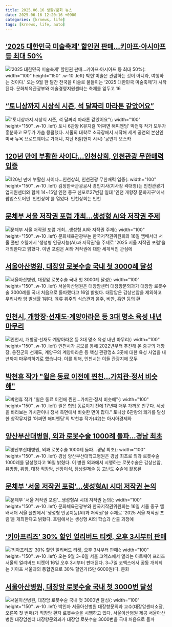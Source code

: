 ```yaml
---
title: 2025.06.16 생활/문화 뉴스
date: 2025-06-16 12:20:16 +0900
categories: [krnews, life]
tags: [krnews, life, auto]
---
```

## [‘2025 대한민국 미술축제’ 할인권 판매…키아프·아시아프 등 최대 50%](https://n.news.naver.com/mnews/article/003/0013304626)

![‘2025 대한민국 미술축제’ 할인권 판매…키아프·아시아프 등 최대 50%](https://mimgnews.pstatic.net/image/origin/003/2025/06/16/13304626.jpg?type=nf220_150){: width="100" height="150" .w-10 .left}
박현'미술은 관람하는 것이 아니라, 여행하는 것이다.' 오는 9월 한 달간 전국을 미술로 물들이는 ‘2025 대한민국 미술축제’가 시작된다. 문화체육관광부와 예술경영지원센터는 축제를 앞두고 16

## [“토니상까지 시상식 시즌, 석 달짜리 마라톤 같았어요”](https://n.news.naver.com/mnews/article/023/0003911131)

![“토니상까지 시상식 시즌, 석 달짜리 마라톤 같았어요”](https://mimgnews.pstatic.net/image/origin/023/2025/06/15/3911131.jpg?type=nf220_150){: width="100" height="150" .w-10 .left}
토니 6관왕 K뮤지컬 ‘어쩌면 해피엔딩’ 박천휴 작가 모두가 흥분하고 모두가 가슴 뭉클했다. 서울의 대학로 소극장에서 시작해 세계 공연의 본산인 미국 뉴욕 브로드웨이로 가더니, 지난 8일(현지 시각) ‘공연계 오스카

## [120년 만에 부활한 사이다…인천상회, 인천관광 무한매력 입증](https://n.news.naver.com/mnews/article/003/0013304872)

![120년 만에 부활한 사이다…인천상회, 인천관광 무한매력 입증](https://mimgnews.pstatic.net/image/origin/003/2025/06/16/13304872.jpg?type=nf220_150){: width="100" height="150" .w-10 .left}
김정한국관광공사 경인지사(지사장 곽대영)는 인천관광기업지원센터와 함께 14~15일 인천 중구 신포로27번길 일대 '인천 개항장 문화지구'에서 팝업스토어인 '인천상회'를 열었다. 인천상회는 인천

## [문체부 서울 저작권 포럼 개최…생성형 AI와 저작권 주제](https://n.news.naver.com/mnews/article/277/0005607830)

![문체부 서울 저작권 포럼 개최…생성형 AI와 저작권 주제](https://mimgnews.pstatic.net/image/origin/277/2025/06/16/5607830.jpg?type=nf220_150){: width="100" height="150" .w-10 .left}
문화체육관광부는 한국저작권위원회와 16일 앰배서더 서울 풀만 호텔에서 '생성형 인공지능(AI)과 저작권'을 주제로 '2025 서울 저작권 포럼'을 개최한다고 밝혔다. 이번 포럼은 AI와 저작권에 대한 세계적인 관심에

## [서울아산병원, 대장암 로봇수술 국내 첫 3000례 달성](https://n.news.naver.com/mnews/article/014/0005363633)

![서울아산병원, 대장암 로봇수술 국내 첫 3000례 달성](https://mimgnews.pstatic.net/image/origin/014/2025/06/16/5363633.jpg?type=nf220_150){: width="100" height="150" .w-10 .left}
서울아산병원은 대장암센터 대장항문외과가 대장암 로봇수술 3000례를 국내 처음으로 돌파했다고 16일 밝혔다. 대장암은 갑상선암을 제외하고 우리나라 암 발생률 1위다. 육류 위주의 식습관과 음주, 비만, 흡연 등의 환

## [인천시, 개항장·선재도·계양아라온 등 3대 명소 육성 내년 마무리](https://n.news.naver.com/mnews/article/056/0011970597)

![인천시, 개항장·선재도·계양아라온 등 3대 명소 육성 내년 마무리](https://mimgnews.pstatic.net/image/origin/056/2025/06/16/11970597.jpg?type=nf220_150){: width="100" height="150" .w-10 .left}
인천시가 공모를 통해 2022년부터 추진해 온 중구의 개항장, 옹진군의 선재도, 계양구의 계양아라온 등 핵심 관광명소 3곳에 대한 육성 사업을 내년까지 마무리하기로 했습니다. 이를 위해, 인천시는 이들 관광지에 모두

## [박천휴 작가 "윌은 동료 이전에 찐친…가치관·정서 비슷해"](https://n.news.naver.com/mnews/article/277/0005607687)

![박천휴 작가 "윌은 동료 이전에 찐친…가치관·정서 비슷해"](https://mimgnews.pstatic.net/image/origin/277/2025/06/15/5607687.jpg?type=nf220_150){: width="100" height="150" .w-10 .left}
윌은 협업 동료이기 전에 17년째 매우 가까운 친구다. 세상을 바라보는 가치관이나 정서 측면에서 비슷한 면이 많다." 토니상 6관왕의 쾌거를 달성한 창작뮤지컬 '어쩌면 해피엔딩'의 박천휴 작가(42)는 아시아경제와

## [양산부산대병원, 외과 로봇수술 1000례 돌파…경남 최초](https://n.news.naver.com/mnews/article/003/0013304840)

![양산부산대병원, 외과 로봇수술 1000례 돌파…경남 최초](https://mimgnews.pstatic.net/image/origin/003/2025/06/16/13304840.jpg?type=nf220_150){: width="100" height="150" .w-10 .left}
경남 양산부산대학교병원은 경남 최초로 외과 로봇수술 1000례를 달성했다고 16일 밝혔다. 이 병원 외과에서 시행하는 로봇수술은 갑상선암, 유방암, 위암, 대장·직장암, 신장이식, 담낭절제술 등 고난도 수술에 활용된

## [문체부 '서울 저작권 포럼'…생성형AI 시대 저작권 논의](https://n.news.naver.com/mnews/article/001/0015450923)

![문체부 '서울 저작권 포럼'…생성형AI 시대 저작권 논의](https://mimgnews.pstatic.net/image/origin/001/2025/06/16/15450923.jpg?type=nf220_150){: width="100" height="150" .w-10 .left}
문화체육관광부와 한국저작권위원회는 16일 서울 중구 앰배서더 서울 풀만에서 '생성형 인공지능(AI)과 저작권'을 주제로 '2025 서울 저작권 포럼'을 개최한다고 밝혔다. 포럼에서는 생성형 AI의 학습과 산출 과정에

## [‘키아프리즈’ 30% 할인 얼리버드 티켓, 오후 3시부터 판매](https://n.news.naver.com/mnews/article/025/0003448257)

![‘키아프리즈’ 30% 할인 얼리버드 티켓, 오후 3시부터 판매](https://mimgnews.pstatic.net/image/origin/025/2025/06/16/3448257.jpg?type=nf220_150){: width="100" height="150" .w-10 .left}
오는 9월 3~6일 서울 코엑스에서 열리는 아트페어 프리즈 서울의 얼리버드 티켓이 16일 오후 3시부터 판매된다. 3~7일 코엑스에서 공동 개최되는 키아프 서울과의 통합권으로 30% 할인가(5만 6000원)다. 문화

## [서울아산병원, 대장암 로봇수술 국내 첫 3000번 달성](https://n.news.naver.com/mnews/article/022/0004043829)

![서울아산병원, 대장암 로봇수술 국내 첫 3000번 달성](https://mimgnews.pstatic.net/image/origin/022/2025/06/16/4043829.jpg?type=nf220_150){: width="100" height="150" .w-10 .left}
박인자 서울아산병원 대장항문외과 교수(대장암센터소장, 오른쪽 첫 번째)가 직장암 환자 로봇수술을 시행하고 있다. 서울아산병원 제공 서울아산병원 대장암센터 대장항문외과가 대장암 로봇수술 3000번을 국내 처음으로 돌파

